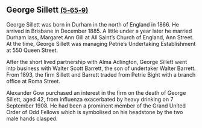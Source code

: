 ## George Sillett <small>[(5‑65‑9)](https://brisbane.discovereverafter.com/profile/32020521 "Go to Memorial Information" )</small>

George Sillett was born in Durham in the north of England in 1866. He arrived in Brisbane in December 1885. A little under a year later he married Durham lass, Margaret Ann Gill at All Saint’s Church of England, Ann Street. At the time, George Sillett was managing Petrie’s Undertaking Establishment at 550 Queen Street. 

After the short lived partnership with Alma Adlington, George Sillett went into business with Walter Scott Barrett, the son of undertaker Walter Barrett. From 1893, the firm Sillett and Barrett traded from Petrie Bight with a branch office at Roma Street. 

Alexander Gow purchased an interest in the firm on the death of George Sillett, aged 42, from influenza exacerbated by heavy drinking on 7 September 1908. He had been a prominent member of the Grand United Order of Odd Fellows which is symbolised on his headstone by the two male hands clasped.

<!-- insert headstone photo -->
